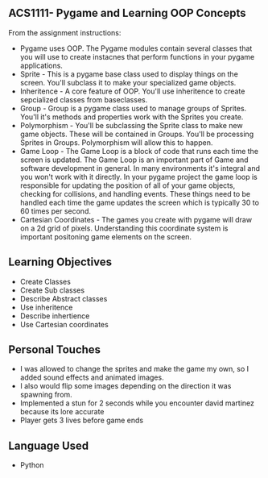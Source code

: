 ## ACS1111- Pygame and Learning OOP Concepts

From the assignment instructions:
- Pygame uses OOP. The Pygame modules contain several classes that you will use to create instacnes that perform functions in your pygame applications.
- Sprite - This is a pygame base class used to display things on the screen. You'll subclass it to make your specialized game objects.
- Inheritence - A core feature of OOP. You'll use inheritence to create sepcialized classes from baseclasses.
- Group - Group is a pygame class used to manage groups of Sprites. You'll it's methods and properties work with the Sprites you create.
- Polymorphism - You'll be subclassing the Sprite class to make new game objects. These will be contained in Groups. You'll be processing Sprites in Groups. Polymorphism will allow this to happen.
- Game Loop - The Game Loop is a block of code that runs each time the screen is updated. The Game Loop is an important part of Game and software development in general. In many environments it's integral and you won't work with it directly. In your pygame project the game loop is responsible for updating the position of all of your game objects, checking for collisions, and handling events. These things need to be handled each time the game updates the screen which is typically 30 to 60 times per second.
- Cartesian Coordinates - The games you create with pygame will draw on a 2d grid of pixels. Understanding this coordinate system is important positoning game elements on the screen.

## Learning Objectives
- Create Classes
- Create Sub classes
- Describe Abstract classes
- Use inheritence
- Describe inhertience
- Use Cartesian coordinates

## Personal Touches
- I was allowed to change the sprites and make the game my own, so I added sound effects and animated images.
- I also would flip some images depending on the direction it was spawning from.
- Implemented a stun for 2 seconds while you encounter david martinez because its lore accurate
- Player gets 3 lives before game ends 
  
## Language Used
- Python

